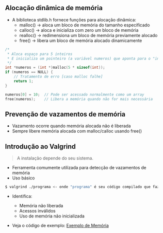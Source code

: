 ## Alocação dinâmica de memória

- A biblioteca stdlib.h fornece funções para alocação dinâmica:
    - malloc() -> aloca um bloco de memória do tamanho especificado
    - calloc() -> aloca e inicializa com zero um bloco de memória
    - realloc() -> redimensiona um bloco de memória previamente alocado
    - free() -> libera um bloco de memória alocado dinamicamente
```c
/*
 * Aloca espaço para 5 inteiros
 * E inicializa um pointeiro (a variável numeros) que aponta para o "inicio da alocação"
 */
int *numeros = (int *)malloc(5 * sizeof(int));
if (numeros == NULL) {
    // Tratamento de erro [caso malloc falhe]
    return 1;
}

numeros[0] = 10;  // Pode ser acessado normalmente como um array
free(numeros);    // Libera a memória quando não for mais necessária
```

## Prevenção de vazamentos de memória

- Vazamento ocorre quando memória alocada não é liberada
- Sempre libere memória alocada com malloc/calloc usando free()

## Introdução ao Valgrind
> A instalação depende do seu sistema.

- Ferramenta comumente utilizada para detecção de vazamentos de memória
- Uso básico
```sh
$ valgrind ./programa <- onde "programa" é seu código compilado que faz uso de alocação de memória
```
- Identifica:
    - Memória não liberada
    - Acessos inválidos
    - Uso de memória não inicializada

- Veja o código de exemplo: [Exemplo de Memória](./memoria.c)
